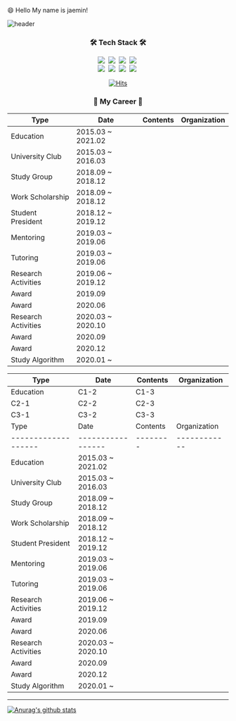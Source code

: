 😄 Hello My name is jaemin!

![header](https://capsule-render.vercel.app/api?type=slice&color=auto&height=150&section=header&text=YOONJAEMIN&fontSize=70&animation=twinkling)

<h3 align="center">🛠 Tech Stack 🛠</h3>

<p align="center"> 
  <img src="https://img.shields.io/badge/Java-007396?style=flat-square&logo=Java&logoColor=white"/></a>&nbsp 
  <img src="https://img.shields.io/badge/Python-3766AB?style=flat-square&logo=Python&logoColor=white"/></a>&nbsp 
  <img src="https://img.shields.io/badge/C-A8B9CC?style=flat-square&logo=C&logoColor=white"/></a>&nbsp 
  <img src="https://img.shields.io/badge/Javascript-ffb13b?style=flat-square&logo=javascript&logoColor=white"/></a>&nbsp 
  <br>
  <img src="https://img.shields.io/badge/Django-092E20?style=flat-square&logo=Django&logoColor=white"/></a>&nbsp 
  <img src="https://img.shields.io/badge/Mysql-E6B91E?style=flat-square&logo=MySql&logoColor=white"/></a>&nbsp 
  <img src="https://img.shields.io/badge/aws-333664?style=flat-square&logo=amazon-aws&logoColor=white"/></a>&nbsp
  <img src="https://img.shields.io/badge/css-1572B6?style=flat-square&logo=css3&logoColor=white"/></a>&nbsp 
</p>

<div align=center>

[![Hits](https://hits.seeyoufarm.com/api/count/incr/badge.svg?url=https%3A%2F%2Fgithub.com%2FJaeMinYooon&count_bg=%2379C83D&title_bg=%23555555&icon=&icon_color=%23E7E7E7&title=hits&edge_flat=false)](https://hits.seeyoufarm.com)

</div>


<h3 align="center">🌱 My Career 🌱</h3>

Type | Date | Contents | Organization
------- | ------- | ------- | -------
      Education      | 2015.03 ~ 2021.02 |          |              
   University Club   | 2015.03 ~ 2016.03 |          |              
     Study Group     | 2018.09 ~ 2018.12 |          |              
   Work Scholarship  | 2018.09 ~ 2018.12 |          |              
  Student President  | 2018.12 ~ 2019.12 |          |              
      Mentoring      | 2019.03 ~ 2019.06 |          |              
       Tutoring      | 2019.03 ~ 2019.06 |          |              
 Research Activities | 2019.06 ~ 2019.12 |          |              
        Award        | 2019.09           |          |              
        Award        | 2020.06           |          |              
 Research Activities | 2020.03 ~ 2020.10 |          |              
        Award        | 2020.09           |          |              
        Award        | 2020.12           |          |              
   Study Algorithm   | 2020.01 ~         |          |              
 
Type | Date | Contents | Organization
------- | ------- | ------- | -------
 Education | C1-2 | C1-3 |
 C2-1 | C2-2 | C2-3 |
 C3-1 | C3-2 | C3-3 |
          Type        |        Date       | Contents | Organization 
-------------------   |-----------------  |--------  |------------
      Education      | 2015.03 ~ 2021.02 |          |              
   University Club   | 2015.03 ~ 2016.03 |          |              
     Study Group     | 2018.09 ~ 2018.12 |          |              
   Work Scholarship  | 2018.09 ~ 2018.12 |          |              
  Student President  | 2018.12 ~ 2019.12 |          |              
      Mentoring      | 2019.03 ~ 2019.06 |          |              
       Tutoring      | 2019.03 ~ 2019.06 |          |              
 Research Activities | 2019.06 ~ 2019.12 |          |              
        Award        | 2019.09           |          |              
        Award        | 2020.06           |          |              
 Research Activities | 2020.03 ~ 2020.10 |          |              
        Award        | 2020.09           |          |              
        Award        | 2020.12           |          |              
   Study Algorithm   | 2020.01 ~         |          |              

-----

  [![Anurag's github stats](https://github-readme-stats.vercel.app/api?username=JaeMinYooon)](https://github.com/anuraghazra/github-readme-stats)



<!--
**JaeMinYooon/JaeMinYooon** is a ✨ _special_ ✨ repository because its `README.md` (this file) appears on your GitHub profile.

Here are some ideas to get you started:

- 🔭 I’m currently working on ...
- 🌱 I’m currently learning ...
- 👯 I’m looking to collaborate on ...
- 🤔 I’m looking for help with ...
- 💬 Ask me about ...
- 📫 How to reach me: ...
- 😄 Pronouns: ...
- ⚡ Fun fact: ...
-->
